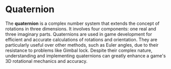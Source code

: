 # Quaternion

The **quaternion** is a complex number system that extends the concept of rotations in three dimensions. It involves four components: one real and three imaginary parts. Quaternions are used in game development for efficient and accurate calculations of rotations and orientation. They are particularly useful over other methods, such as Euler angles, due to their resistance to problems like Gimbal lock. Despite their complex nature, understanding and implementing quaternions can greatly enhance a game's 3D rotational mechanics and accuracy.